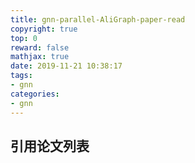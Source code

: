 ```yaml
---
title: gnn-parallel-AliGraph-paper-read
copyright: true
top: 0
reward: false
mathjax: true
date: 2019-11-21 10:38:17
tags:
- gnn
categories:
- gnn
---
```


## 引用论文列表


